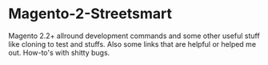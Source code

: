 # Magento-2-Streetsmart
Magento 2.2+ allround development commands and some other useful stuff like cloning to test and stuffs. Also some links that are helpful or helped me out. How-to's with shitty bugs.
